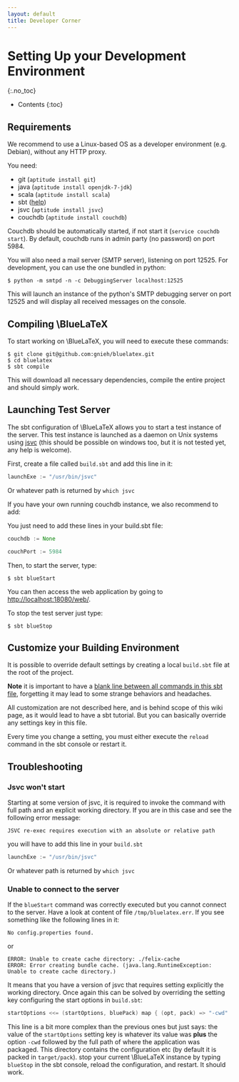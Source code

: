 ```yaml
---
layout: default
title: Developer Corner
---
```


# Setting Up your Development Environment
{:.no_toc}

* Contents
{:toc}

## Requirements

We recommend to use a Linux-based OS as a developer environment (e.g. Debian), without any HTTP proxy.

You need:

* git (`aptitude install git`)
* java (`aptitude install openjdk-7-jdk`)
* scala (`aptitude install scala`)
* sbt ([help](http://www.scala-sbt.org/0.13/tutorial/Setup.html))
* jsvc (`aptitude install jsvc`)
* couchdb (`aptitude install couchdb`)

Couchdb should be automatically started, if not start it (`service couchdb start`). By default, couchdb runs in admin party (no password) on port 5984.

You will also need a mail server (SMTP server), listening on port 12525. For development, you can use the one bundled in python:

```shell
$ python -m smtpd -n -c DebuggingServer localhost:12525
```

This will launch an instance of the python's SMTP debugging server on port 12525 and will display all received messages on the console.


## Compiling \BlueLaTeX

To start working on \BlueLaTeX, you will need to execute these commands:

```shell
$ git clone git@github.com:gnieh/bluelatex.git
$ cd bluelatex
$ sbt compile
```

This will download all necessary dependencies, compile the entire project and should simply work.

## Launching Test Server

The sbt configuration of \BlueLaTeX allows you to start a test instance of the server. This test instance is launched as a daemon on Unix systems using [jsvc](http://commons.apache.org/proper/commons-daemon/jsvc.html) (this should be possible on windows too, but it is not tested yet, any help is welcome).

First, create a file called `build.sbt` and add this line in it:

```scala
launchExe := "/usr/bin/jsvc"
```
Or whatever path is returned by `which jsvc`

If you have your own running couchdb instance, we also recommend to add:

You just need to add these lines in your build.sbt file:

```scala
couchdb := None

couchPort := 5984
```

Then, to start the server, type:

```shell
$ sbt blueStart
```

You can then access the web application by going to [http://localhost:18080/web/](http://localhost:18080/web/).

To stop the test server just type:

```shell
$ sbt blueStop
```

## Customize your Building Environment

It is possible to override default settings by creating a local `build.sbt` file at the root of the project.


**Note** it is important to have a [blank line between all commands in this sbt file](http://www.scala-sbt.org/release/docs/Getting-Started/Basic-Def.html#how-build-sbt-defines-settings), forgetting it may lead to some strange behaviors and headaches.

All customization are not described here, and is behind scope of this wiki page, as it would lead to have a sbt tutorial. But you can basically override any settings key in this file.

Every time you change a setting, you must either execute the `reload` command in the sbt console or restart it.

## Troubleshooting

### Jsvc won't start

Starting at some version of jsvc, it is required to invoke the command with full path and an explicit working directory. If you are in this case and see the following error message:

```
JSVC re-exec requires execution with an absolute or relative path
```

you will have to add this line in your `build.sbt`

```scala
launchExe := "/usr/bin/jsvc"
```

Or whatever path is returned by `which jsvc`

### Unable to connect to the server 

If the `blueStart` command was correctly executed but you cannot connect to the server. Have a look at content of file `/tmp/bluelatex.err`. If you see something like the following lines in it:

```
No config.properties found.
```
or

```
ERROR: Unable to create cache directory: ./felix-cache
ERROR: Error creating bundle cache. (java.lang.RuntimeException: Unable to create cache directory.)
```

It means that you have a version of jsvc that requires setting explicitly the working directory.
Once again this can be solved by overriding the setting key configuring the start options in `build.sbt`:

```scala
startOptions <<= (startOptions, bluePack) map { (opt, pack) => "-cwd" :: pack.getCanonicalPath :: opt }
```


This line is a bit more complex than the previous ones but just says: the value of the `startOptions` setting key is whatever its value was **plus** the option `-cwd` followed by the full path of where the application was packaged.
This directory contains the configuration etc (by default it is packed in `target/pack`). stop your current \BlueLaTeX instance by typing `blueStop`  in the sbt console, reload the configuration, and restart. It should work.

